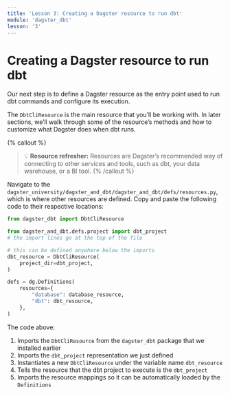 ```yaml
---
title: 'Lesson 3: Creating a Dagster resource to run dbt'
module: 'dagster_dbt'
lesson: '3'
---
```


# Creating a Dagster resource to run dbt

Our next step is to define a Dagster resource as the entry point used to run dbt commands and configure its execution.

The `DbtCliResource` is the main resource that you’ll be working with. In later sections, we’ll walk through some of the resource’s methods and how to customize what Dagster does when dbt runs.

{% callout %}

> 💡 **Resource refresher:** Resources are Dagster’s recommended way of connecting to other services and tools, such as dbt, your data warehouse, or a BI tool.
> {% /callout %}

Navigate to the `dagster_university/dagster_and_dbt/dagster_and_dbt/defs/resources.py`, which is where other resources are defined. Copy and paste the following code to their respective locations:

```python
from dagster_dbt import DbtCliResource

from dagster_and_dbt.defs.project import dbt_project
# the import lines go at the top of the file

# this can be defined anywhere below the imports
dbt_resource = DbtCliResource(
    project_dir=dbt_project,
)

defs = dg.Definitions(
    resources={
        "database": database_resource,
        "dbt": dbt_resource,
    },
)
```

The code above:

1. Imports the `DbtCliResource` from the `dagster_dbt` package that we installed earlier
2. Imports the `dbt_project` representation we just defined
3. Instantiates a new `DbtCliResource` under the variable name `dbt_resource`
4. Tells the resource that the dbt project to execute is the `dbt_project`
5. Imports the resource mappings so it can be automatically loaded by the `Definitions`
